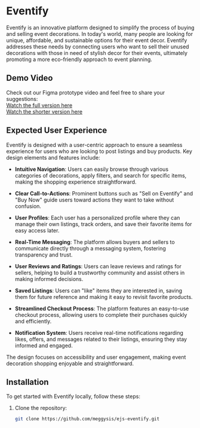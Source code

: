 # Eventify

Eventify is an innovative platform designed to simplify the process of buying and selling event decorations. In today's world, many people are looking for unique, affordable, and sustainable options for their event decor. Eventify addresses these needs by connecting users who want to sell their unused decorations with those in need of stylish decor for their events, ultimately promoting a more eco-friendly approach to event planning.

## Demo Video

Check out our Figma prototype video and feel free to share your suggestions:  
[Watch the full version here](https://www.youtube.com/watch?v=hA24UsukDLU&ab_channel=CelebrationsCreations)  
[Watch the shorter version here](https://www.youtube.com/watch?v=LRXefExmPow&ab_channel=CelebrationsCreations)

## Expected User Experience

Eventify is designed with a user-centric approach to ensure a seamless experience for users who are looking to post listings and buy products. Key design elements and features include:

- **Intuitive Navigation**: Users can easily browse through various categories of decorations, apply filters, and search for specific items, making the shopping experience straightforward.

- **Clear Call-to-Actions**: Prominent buttons such as "Sell on Eventify" and "Buy Now" guide users toward actions they want to take without confusion.

- **User Profiles**: Each user has a personalized profile where they can manage their own listings, track orders, and save their favorite items for easy access later.

- **Real-Time Messaging**: The platform allows buyers and sellers to communicate directly through a messaging system, fostering transparency and trust.

- **User Reviews and Ratings**: Users can leave reviews and ratings for sellers, helping to build a trustworthy community and assist others in making informed decisions.

- **Saved Listings**: Users can "like" items they are interested in, saving them for future reference and making it easy to revisit favorite products.

- **Streamlined Checkout Process**: The platform features an easy-to-use checkout process, allowing users to complete their purchases quickly and efficiently.

- **Notification System**: Users receive real-time notifications regarding likes, offers, and messages related to their listings, ensuring they stay informed and engaged.

The design focuses on accessibility and user engagement, making event decoration shopping enjoyable and straightforward.

## Installation

To get started with Eventify locally, follow these steps:

1. Clone the repository:
   ```bash
   git clone https://github.com/meggysis/ejs-eventify.git
